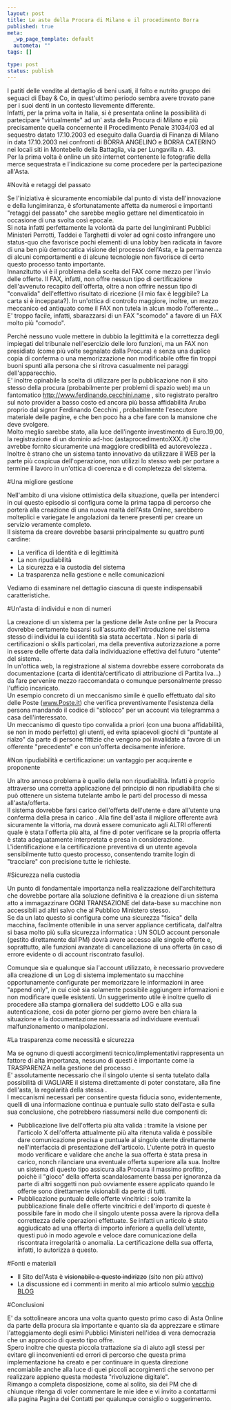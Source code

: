 ```yaml
--- 
layout: post
title: Le aste della Procura di Milano e il procedimento Borra
published: true
meta: 
  _wp_page_template: default
  autometa: ""
tags: []

type: post
status: publish
---
```

I patiti delle vendite al dettaglio di beni usati, il folto e nutrito gruppo dei seguaci di Ebay & Co, in quest'ultimo periodo sembra avere trovato pane per i suoi denti in un contesto lievemente differente.  
Infatti, per la prima volta in Italia, si è presentata online la possibilità di partecipare "virtualmente" ad un' asta della Procura di Milano e più precisamente quella concernente il Procedimento Penale 31034/03 ed al sequestro datato 17.10.2003 ed eseguito dalla Guardia di Finanza di Milano in data 17.10.2003 nei confronti di BORRA ANGELINO e BORRA CATERINO nei locali siti in Montebello della Battaglia, via per Lungavilla n. 43.  
Per la prima volta è online un sito internet contenente le fotografie della merce sequestrata e l'indicazione su come procedere per la partecipazione all'Asta.  

#Novità e retaggi del passato

Se l'iniziativa è sicuramente encomiabile dal punto di vista dell'innovazione e della lungimiranza, è sfortunatamente affetta da numerosi e importanti "retaggi del passato" che sarebbe meglio gettare nel dimenticatoio in occasione di una svolta così epocale.  
Si nota infatti perfettamente la volontà da parte dei lungimiranti Pubblici Ministeri Perrotti, Taddei e Targhetti di voler ad ogni costo infrangere uno status-quo che favorisce pochi elementi di una lobby ben radicata in favore di una ben più democratica visione del processo dell'Asta, e la permanenza di alcuni comportamenti e di alcune tecnologie non favorisce di certo questo processo tanto importante.  
Innanzitutto vi è il problema della scelta del FAX come mezzo per l'invio delle offerte. Il FAX, infatti, non offre nessun tipo di certificazione dell'avvenuto recapito dell'offerta, oltre a non offrire nessun tipo di "convalida" dell'effettivo risultato di ricezione (il mio fax è leggibile? La carta si è inceppata?). In un'ottica di controllo maggiore, inoltre, un mezzo meccanico ed antiquato come il FAX non tutela in alcun modo l'offerente...  
E' troppo facile, infatti, sbarazzarsi di un FAX "scomodo" a favore di un FAX molto più "comodo".  
<!--adsense-->
Perchè nessuno vuole mettere in dubbio la legittimità e la correttezza degli impiegati del tribunale nell'esercizio delle loro funzioni, ma un FAX non presidiato (come più volte segnalato dalla Procura) e senza una duplice copia di conferma o una memorizzazione non modificabile offre fin troppi buoni spunti alla persona che si ritrova casualmente nei paraggi dell'apparecchio.  
E' inoltre opinabile la scelta di utilizzare per la pubblicazione non il sito stesso della procura (probabilmente per problemi di spazio web) ma un fantomatico http://www.ferdinando.cecchini.name , sito registrato peraltro sul noto provider a basso costo ed ancora più bassa affidabilità Aruba proprio dal signor Ferdinando Cecchini , probabilmente l'esecutore materiale delle pagine, e che ben poco ha a che fare con la mansione che deve svolgere.  
Molto meglio sarebbe stato, alla luce dell'ingente investimento di Euro.19,00, la registrazione di un dominio ad-hoc (astaprocedimentoXXX.it) che avrebbe fornito sicuramente una maggiore credibilità ed autorevolezza . Inoltre è strano che un sistema tanto innovativo da utilizzare il WEB per la parte più cospicua dell'operazione, non utilizzi lo stesso web per portare a termine il lavoro in un'ottica di coerenza e di completezza del sistema.

#Una migliore gestione

Nell'ambito di una visione ottimistica della situazione, quella per intenderci in cui questo episodio si configura come la prima tappa di percorso che porterà alla creazione di una nuova realtà dell'Asta Online, sarebbero molteplici e variegate le angolazioni da tenere presenti per creare un servizio veramente completo.  
Il sistema da creare dovrebbe basarsi principalmente su quattro punti cardine:

*  La verifica di Identità e di legittimità
*  La non ripudiabilità
*  La sicurezza e la custodia del sistema
*  La trasparenza nella gestione e nelle comunicazioni 

Vediamo di esaminare nel dettaglio ciascuna di queste indispensabili caratteristiche.

#Un'asta di individui e non di numeri

La creazione di un sistema per la gestione delle Aste online per la Procura dovrebbe certamente basarsi sull'assunto dell'introduzione nel sistema stesso di individui la cui identità sia stata accertata .
Non si parla di certificazioni o skills particolari, ma della preventiva autorizzazione a porre in essere delle offerte data dalla individuazione effettiva del futuro "utente" del sistema.  
In un'ottica web, la registrazione al sistema dovrebbe essere corroborata da documentazione (carta di identità/certificato di attribuzione di Partita Iva...) da fare pervenire mezzo raccomandata o comunque personalmente presso l'ufficio incaricato.  
Un esempio concreto di un meccanismo simile è quello effettuato dal sito delle Poste (www.Poste.it) che verifica preventivamente l'esistenza della persona mandando il codice di "sblocco" per un account via telegramma a casa dell'interessato.  
Un meccanismo di questo tipo convalida a priori (con una buona affidabilità, se non in modo perfetto) gli utenti, ed evita spiacevoli giochi di "puntate al rialzo" da parte di persone fittizie che vengono poi invalidate a favore di un offerente "precedente" e con un'offerta decisamente inferiore.  


#Non ripudiabilità e certificazione: un vantaggio per acquirente e proponente

Un altro annoso problema è quello della non ripudiabilità. Infatti è proprio attraverso una corretta applicazione del principio di non ripudiabilità che si può ottenere un sistema tutelante ambo le parti del processo di messa all'asta/offerta.  
Il sistema dovrebbe farsi carico dell'offerta dell'utente e dare all'utente una conferma della presa in carico . Alla fine dell'asta il migliore offerente avrà sicuramente la vittoria, ma dovrà essere comunicato agli ALTRI offerenti quale è stata l'offerta più alta, al fine di poter verificare se la propria offerta è stata adeguatamente interpretata e presa in considerazione.  
L'identificazione e la certificazione preventiva di un utente agevola sensibilmente tutto questo processo, consentendo tramite login di "tracciare" con precisione tutte le richieste.  

#Sicurezza nella custodia

Un punto di fondamentale importanza nella realizzazione dell'architettura che dovrebbe portare alla soluzione definitiva è la creazione di un sistema atto a immagazzinare OGNI TRANSAZIONE del data-base su macchine non accessibili ad altri salvo che al Pubblico Ministero stesso.  
Se da un lato questo si configura come una sicurezza "fisica" della macchina, facilmente ottenibile in una server appliance certificata, dall'altra si basa molto più sulla sicurezza informatica : UN SOLO account personale (gestito direttamente dal PM) dovrà avere accesso alle singole offerte e, soprattutto, alle funzioni avanzate di cancellazione di una offerta (in caso di errore evidente o di account riscontrato fasullo).  
<!--adsense-->
Comunque sia e qualunque sia l'account utilizzato, è necessario provvedere alla creazione di un Log di sistema implementato su macchine opportunamente configurate per memorizzare le informazioni in aree "append only", in cui cioè sia solamente possibile aggiungere informazioni e non modificare quelle esistenti. Un suggerimento utile è inoltre quello di procedere alla stampa giornaliera del suddetto LOG e alla sua autenticazione, così da poter giorno per giorno avere ben chiara la situazione e la documentazione necessaria ad individuare eventuali malfunzionamento o manipolazioni.  

#La trasparenza come necessità e sicurezza

Ma se ognuno di questi accorgimenti tecnico/implementativi rappresenta un fattore di alta importanza, nessuno di questi è importante come la TRASPARENZA nella gestione del processo .  
E' assolutamente necessario che il singolo utente si senta tutelato dalla possibilità di VAGLIARE il sistema direttamente di poter constatare, alla fine dell'asta, la regolarità della stessa .  
I meccanismi necessari per consentire questa fiducia sono, evidentemente, quelli di una informazione continua e puntuale sullo stato dell'asta e sulla sua conclusione, che potrebbero riassumersi nelle due componenti di:

*  Pubblicazione live dell'offerta più alta valida : tramite la visione per l'articolo X dell'offerta attualmente più alta ritenuta valida è possibile dare comunicazione precisa e puntuale al singolo utente direttamente nell'interfaccia di presentazione dell'articolo.
    L'utente potrà in questo modo verificare e validare che anche la sua offerta è stata presa in carico, nonch rilanciare una eventuale offerta superiore alla sua.
    Inoltre un sistema di questo tipo assicura alla Procura il massimo profitto , poichè il "gioco" della offerta scandalosamente bassa per ignoranza da parte di altri soggetti non può ovviamente essere applicato quando le offerte sono direttamente visionabili da perte di tutti.
*  Pubblicazione puntuale delle offerte vincitrici : solo tramite la pubblicazione finale delle offerte vincitrici e dell'importo di queste è possibile fare in modo che il singolo utente possa avere la riprova della correttezza delle operazioni effettuate.
    Se infatti un articolo è stato aggiudicato ad una offerta di importo inferiore a quella dell'utente, questi può in modo agevole e veloce dare comunicazione della riscontrata irregolarità o anomalia. La certificazione della sua offerta, infatti, lo autorizza a questo. 

#Fonti e materiali

*  Il Sito del'Asta è <s>visionabile a questo indirizzo</s> (sito non più attivo)
*  La discussione ed i commenti in merito al mio articolo sulmio [vecchio BLOG](http://blogs.ugidotnet.org/lastknight/archive/2004/10/13/4252.aspx)

#Conclusioni

E' da sottolineare ancora una volta quanto questo primo caso di Asta Online da parte della procura sia importante e quanto sia da apprezzare e stimare l'atteggiamento degli esimi Pubblici Ministeri nell'idea di vera democrazia che un approccio di questo tipo offre.  
Spero inoltre che questa piccola trattazione sia di aiuto agli stessi per evitare gli inconvenienti ed errori di percorso che questa prima implementazione ha creato e per continuare in questa direzione encomiabile anche alla luce di quei piccoli accorgimenti che servono per realizzare appieno questa modesta "rivoluzione digitale".  
Rimango a completa disposizione, come al solito, sia dei PM che di chiunque ritenga di voler commentare le mie idee e vi invito a contattarmi alla pagina Pagina dei Contatti per qualunque consiglio o suggerimento.  
 
